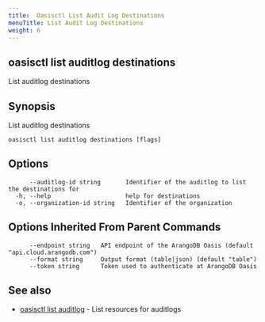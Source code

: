 ```yaml
---
title:  Oasisctl List Audit Log Destinations
menuTitle: List Audit Log Destinations
weight: 6
---
```

## oasisctl list auditlog destinations

List auditlog destinations

## Synopsis
List auditlog destinations

```
oasisctl list auditlog destinations [flags]
```

## Options
```
      --auditlog-id string       Identifier of the auditlog to list the destinations for
  -h, --help                     help for destinations
  -o, --organization-id string   Identifier of the organization
```

## Options Inherited From Parent Commands
```
      --endpoint string   API endpoint of the ArangoDB Oasis (default "api.cloud.arangodb.com")
      --format string     Output format (table|json) (default "table")
      --token string      Token used to authenticate at ArangoDB Oasis
```

## See also
* [oasisctl list auditlog](list-auditlog.md)	 - List resources for auditlogs

